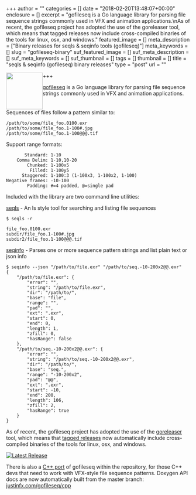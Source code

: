 +++
author = ""
categories = []
date = "2018-02-20T13:48:07+00:00"
enclosure = []
excerpt = "gofileseq is a Go language library for parsing file sequence strings commonly used in VFX and animation applications.\nAs of recent, the gofileseq project has adopted the use of the goreleaser tool, which means that tagged releases now include cross-compiled binaries of the tools for linux, osx, and windows."
featured_image = []
meta_description = ["Binary releases for seqls & seqinfo tools (gofileseq)"]
meta_keywords = []
slug = "gofileseq-binary"
suf_featured_image = []
suf_meta_description = []
suf_meta_keywords = []
suf_thumbnail = []
tags = []
thumbnail = []
title = "seqls & seqinfo (gofileseq) binary releases"
type = "post"
url = ""

+++
<img src="https://assets-cdn.github.com/images/modules/logos_page/GitHub-Mark.png" style="width:100px; float:left;">

[gofileseq](https://github.com/justinfx/gofileseq "gofileseq") is a Go language library for parsing file sequence strings commonly used in VFX and animation applications. 

<p style="clear:both">

Sequences of files follow a pattern similar to:

    /path/to/some/file_foo.0100.exr
    /path/to/some/file_foo.1-100#.jpg
    /path/to/some/file_foo.1-100@@@.tif

Support range formats:

           Standard: 1-10
        Comma Delim: 1-10,10-20
            Chunked: 1-100x5
             Filled: 1-100y5
          Staggered: 1-100:3 (1-100x3, 1-100x2, 1-100)
    Negative frames: -10-100
            Padding: #=4 padded, @=single pad

Included with the library are two command line utilities:

[seqls](https://github.com/justinfx/gofileseq/tree/master/cmd/seqls) - An ls style tool for searching and listing file sequences

    $ seqls -r 
    
    file_foo.0100.exr
    subdir/file_foo.1-100#.jpg
    subdir2/file_foo.1-100@@@.tif

[seqinfo](https://github.com/justinfx/gofileseq/tree/master/cmd/seqinfo) - Parses one or more sequence pattern strings and list plain text or json info

    $ seqinfo --json "/path/to/file.exr" "/path/to/seq.-10-200x2@@.exr"
    {
        "/path/to/file.exr": {
            "error": "",
            "string": "/path/to/file.exr",
            "dir": "/path/to/",
            "base": "file",
            "range": "",
            "pad": "",
            "ext": ".exr",
            "start": 0,
            "end": 0,
            "length": 1,
            "zfill": 0,
            "hasRange": false
        },
        "/path/to/seq.-10-200x2@@.exr": {
            "error": "",
            "string": "/path/to/seq.-10-200x2@@.exr",
            "dir": "/path/to/",
            "base": "seq.",
            "range": "-10-200x2",
            "pad": "@@",
            "ext": ".exr",
            "start": -10,
            "end": 200,
            "length": 106,
            "zfill": 2,
            "hasRange": true
        }
    }

As of recent, the gofileseq project has adopted the use of the [goreleaser](https://goreleaser.com/) tool, which means that [tagged releases](https://github.com/justinfx/gofileseq/releases) now automatically include cross-compiled binaries of the tools for linux, osx, and windows.

[![Latest Release](https://badge.fury.io/gh/justinfx%2Fgofileseq.svg)](https://github.com/justinfx/gofileseq/releases)

There is also a [C++ port](https://github.com/justinfx/gofileseq/tree/master/cpp-port "C++ port") of gofileseq within the repository, for those C++ devs that need to work with VFX-style file sequence patterns.  Doxygen API docs are now automatically built from the master branch: [justinfx.com/gofileseq/cpp](http://justinfx.com/gofileseq/cpp)
